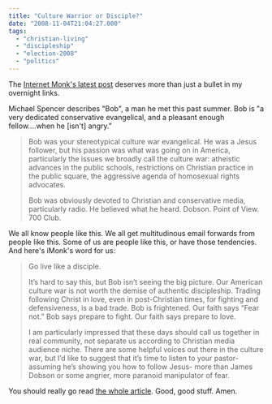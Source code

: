 ```yaml
---
title: "Culture Warrior or Disciple?"
date: "2008-11-04T21:04:27.000"
tags: 
  - "christian-living"
  - "discipleship"
  - "election-2008"
  - "politics"
---
```


The [Internet Monk's latest post](http://www.internetmonk.com/archive/bob-is-angry-on-election-day) deserves more than just a bullet in my overnight links.

Michael Spencer describes "Bob", a man he met this past summer. Bob is "a very dedicated conservative evangelical, and a pleasant enough fellow….when he \[isn't\] angry."

> Bob was your stereotypical culture war evangelical. He was a Jesus follower, but his passion was what was going on in America, particularly the issues we broadly call the culture war: atheistic advances in the public schools, restrictions on Christian practice in the public square, the aggressive agenda of homosexual rights advocates.
> 
> Bob was obviously devoted to Christian and conservative media, particularly radio. He believed what he heard. Dobson. Point of View. 700 Club.

We all know people like this. We all get multitudinous email forwards from people like this. Some of us are people like this, or have those tendencies. And here's iMonk's word for us:

> Go live like a disciple.
> 
> It’s hard to say this, but Bob isn’t seeing the big picture. Our American culture war is not worth the demise of authentic discipleship. Trading following Christ in love, even in post-Christian times, for fighting and defensiveness, is a bad trade. Bob is frightened. Our faith says “Fear not.” Bob says prepare to fight. Our faith says prepare to love.
> 
> I am particularly impressed that these days should call us together in real community, not separate us according to Christian media audience niche. There are some helpful voices out there in the culture war, but I’d like to suggest that it’s time to listen to your pastor- assuming he’s showing you how to follow Jesus- more than James Dobson or some angrier, more paranoid manipulator of fear.

You should really go read [the whole article](http://www.internetmonk.com/archive/bob-is-angry-on-election-day). Good, good stuff. Amen.
